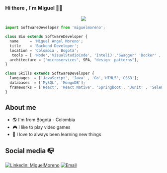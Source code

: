 ### Hi there , I´m  Miguel 🙌🙌
<p align="center">
  <img src="https://user-images.githubusercontent.com/81263056/208978913-767af424-1a76-4bea-9377-572f674b8273.jpg" />
</p>

```js
import SoftwareDeveloper from 'miguelmoreno';

class Bio extends SoftwareDeveloper {
  name     = 'Miguel Angel Moreno';
  title    = 'Backend Developer';
  location = 'Colombia , Bogotá';
   tools = [ 'Node','VisualStudioCode', 'InteliJ','Swagger' 'Docker' , 'Postman' ];
  architecture = ["microservices", SPA, "design  patterns"],
}

class Skills extends SoftwareDeveloper {
  languages  = ['JavaScript', 'Java' , 'Go','HTML5','CSS3'];
  databases  = ['MySQL', 'MongoDB'];
  frameworks = ['React', 'React Native', 'Springboot', 'Junit' , 'Selenium', 'Mockito' , 'RestAsure'];
}
```
## About me 

- :earth_americas: I'm from Bogotá - Colombia
- :video_game: I like to play video games
- :gem: I love to always been learning new things


## Social media :mailbox_with_no_mail:


[![Linkedin: MiguelMoreno](https://img.shields.io/badge/-miguelmoreno-blue?style=flat-square&logo=Linkedin&logoColor=white&link=https://www.linkedin.com/in/miguel-angel-moreno-08017a202/)](https://www.linkedin.com/in/miguel-angel-moreno-08017a202/)
[![Email](https://img.shields.io/badge/miguelangelmorenomogollon@gmail.com-D14836?style=flat-square&logo=gmail&logoColor=white)](mailto:miguelangelmorenomogollon@gmail.com)





<!--
**miguelmoreno03/miguelmoreno03** is a ✨ _special_ ✨ repository because its `README.md` (this file) appears on your GitHub profile.

Here are some ideas to get you started:

- 🔭 I’m currently working on ...
- 🌱 I’m currently learning ...
- 👯 I’m looking to collaborate on ...
- 🤔 I’m looking for help with ...
- 💬 Ask me about ...
- 📫 How to reach me: ...
- 😄 Pronouns: ...
- ⚡ Fun fact: ...
-->
